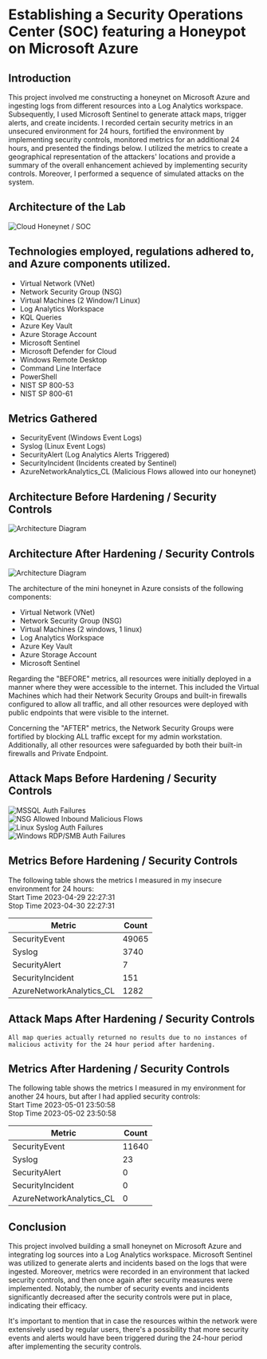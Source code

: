 # Establishing a Security Operations Center (SOC) featuring a Honeypot on Microsoft Azure

## Introduction

This project involved me constructing a honeynet on Microsoft Azure and ingesting logs from different resources into a Log Analytics workspace. Subsequently, I used Microsoft Sentinel to generate attack maps, trigger alerts, and create incidents. I recorded certain security metrics in an unsecured environment for 24 hours, fortified the environment by implementing security controls, monitored metrics for an additional 24 hours, and presented the findings below. I utilized the metrics to create a geographical representation of the attackers' locations and provide a summary of the overall enhancement achieved by implementing security controls. Moreover, I performed a sequence of simulated attacks on the system.

## Architecture of the Lab
![Cloud Honeynet / SOC](https://i.imgur.com/qtY8Sey.png)

## Technologies employed, regulations adhered to, and Azure components utilized.

- Virtual Network (VNet)
- Network Security Group (NSG)
- Virtual Machines (2 Window/1 Linux)
- Log Analytics Workspace
- KQL Queries
- Azure Key Vault
- Azure Storage Account
- Microsoft Sentinel
- Microsoft Defender for Cloud
- Windows Remote Desktop
- Command Line Interface
- PowerShell
- NIST SP 800-53
- NIST SP 800-61

## Metrics Gathered

- SecurityEvent (Windows Event Logs)
- Syslog (Linux Event Logs)
- SecurityAlert (Log Analytics Alerts Triggered)
- SecurityIncident (Incidents created by Sentinel)
- AzureNetworkAnalytics_CL (Malicious Flows allowed into our honeynet)

## Architecture Before Hardening / Security Controls
![Architecture Diagram](https://i.imgur.com/0fI2lto.png)

## Architecture After Hardening / Security Controls
![Architecture Diagram](https://i.imgur.com/YQNa9Pp.jpg)

The architecture of the mini honeynet in Azure consists of the following components:

- Virtual Network (VNet)
- Network Security Group (NSG)
- Virtual Machines (2 windows, 1 linux)
- Log Analytics Workspace
- Azure Key Vault
- Azure Storage Account
- Microsoft Sentinel

Regarding the "BEFORE" metrics, all resources were initially deployed in a manner where they were accessible to the internet. This included the Virtual Machines which had their Network Security Groups and built-in firewalls configured to allow all traffic, and all other resources were deployed with public endpoints that were visible to the internet.

Concerning the "AFTER" metrics, the Network Security Groups were fortified by blocking ALL traffic except for my admin workstation. Additionally, all other resources were safeguarded by both their built-in firewalls and Private Endpoint.

## Attack Maps Before Hardening / Security Controls
![MSSQL Auth Failures](https://i.imgur.com/SdtbwDI.png)<br>
![NSG Allowed Inbound Malicious Flows](https://i.imgur.com/ZsLVqF4.png)<br>
![Linux Syslog Auth Failures](https://i.imgur.com/E9u8cbN.png)<br>
![Windows RDP/SMB Auth Failures](https://i.imgur.com/CASF2Rc.png)<br>

## Metrics Before Hardening / Security Controls

The following table shows the metrics I measured in my insecure environment for 24 hours:<br>
Start Time 2023-04-29 22:27:31<br>
Stop Time 2023-04-30 22:27:31<br>

| Metric                   | Count
| ------------------------ | -----
| SecurityEvent            | 49065
| Syslog                   | 3740
| SecurityAlert            | 7
| SecurityIncident         | 151
| AzureNetworkAnalytics_CL | 1282

## Attack Maps After Hardening / Security Controls

```All map queries actually returned no results due to no instances of malicious activity for the 24 hour period after hardening.```

## Metrics After Hardening / Security Controls

The following table shows the metrics I measured in my environment for another 24 hours, but after I had applied security controls:<br>
Start Time 2023-05-01 23:50:58<br>
Stop Time	2023-05-02 23:50:58<br>

| Metric                   | Count
| ------------------------ | -----
| SecurityEvent            | 11640
| Syslog                   | 23
| SecurityAlert            | 0
| SecurityIncident         | 0
| AzureNetworkAnalytics_CL | 0

## Conclusion

This project involved building a small honeynet on Microsoft Azure and integrating log sources into a Log Analytics workspace. Microsoft Sentinel was utilized to generate alerts and incidents based on the logs that were ingested. Moreover, metrics were recorded in an environment that lacked security controls, and then once again after security measures were implemented. Notably, the number of security events and incidents significantly decreased after the security controls were put in place, indicating their efficacy.

It's important to mention that in case the resources within the network were extensively used by regular users, there's a possibility that more security events and alerts would have been triggered during the 24-hour period after implementing the security controls.
